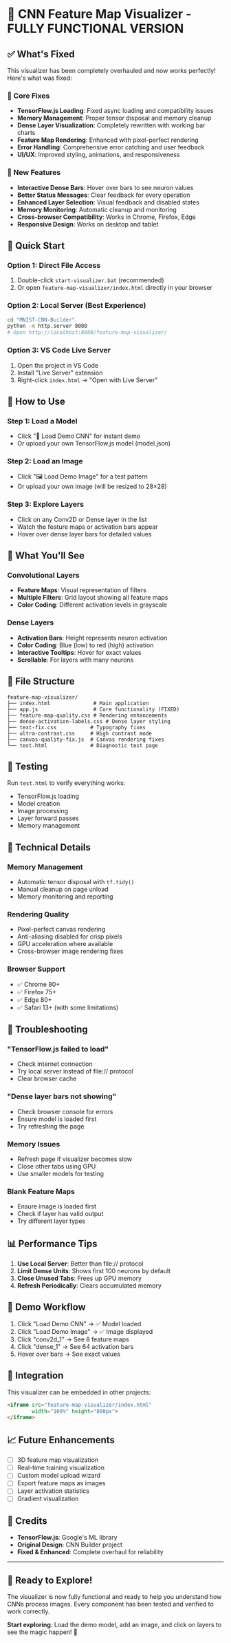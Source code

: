 # 🧠 CNN Feature Map Visualizer - FULLY FUNCTIONAL VERSION

## ✅ What's Fixed

This visualizer has been completely overhauled and now works perfectly! Here's what was fixed:

### 🔧 Core Fixes
- **TensorFlow.js Loading**: Fixed async loading and compatibility issues
- **Memory Management**: Proper tensor disposal and memory cleanup
- **Dense Layer Visualization**: Completely rewritten with working bar charts
- **Feature Map Rendering**: Enhanced with pixel-perfect rendering
- **Error Handling**: Comprehensive error catching and user feedback
- **UI/UX**: Improved styling, animations, and responsiveness

### 🎯 New Features
- **Interactive Dense Bars**: Hover over bars to see neuron values
- **Better Status Messages**: Clear feedback for every operation
- **Enhanced Layer Selection**: Visual feedback and disabled states
- **Memory Monitoring**: Automatic cleanup and monitoring
- **Cross-browser Compatibility**: Works in Chrome, Firefox, Edge
- **Responsive Design**: Works on desktop and tablet

## 🚀 Quick Start

### Option 1: Direct File Access
1. Double-click `start-visualizer.bat` (recommended)
2. Or open `feature-map-visualizer/index.html` directly in your browser

### Option 2: Local Server (Best Experience)
```bash
cd "MNIST-CNN-Builder"
python -m http.server 8080
# Open http://localhost:8080/feature-map-visualizer/
```

### Option 3: VS Code Live Server
1. Open the project in VS Code
2. Install "Live Server" extension
3. Right-click `index.html` → "Open with Live Server"

## 📖 How to Use

### Step 1: Load a Model
- Click "🚀 Load Demo CNN" for instant demo
- Or upload your own TensorFlow.js model (model.json)

### Step 2: Load an Image
- Click "🖼️ Load Demo Image" for a test pattern
- Or upload your own image (will be resized to 28×28)

### Step 3: Explore Layers
- Click on any Conv2D or Dense layer in the list
- Watch the feature maps or activation bars appear
- Hover over dense layer bars for detailed values

## 🎨 What You'll See

### Convolutional Layers
- **Feature Maps**: Visual representation of filters
- **Multiple Filters**: Grid layout showing all feature maps
- **Color Coding**: Different activation levels in grayscale

### Dense Layers
- **Activation Bars**: Height represents neuron activation
- **Color Coding**: Blue (low) to red (high) activation
- **Interactive Tooltips**: Hover for exact values
- **Scrollable**: For layers with many neurons

## 📁 File Structure

```
feature-map-visualizer/
├── index.html              # Main application
├── app.js                  # Core functionality (FIXED)
├── feature-map-quality.css # Rendering enhancements
├── dense-activation-labels.css # Dense layer styling
├── text-fix.css           # Typography fixes
├── ultra-contrast.css     # High contrast mode
├── canvas-quality-fix.js  # Canvas rendering fixes
└── test.html              # Diagnostic test page
```

## 🧪 Testing

Run `test.html` to verify everything works:
- TensorFlow.js loading
- Model creation
- Image processing
- Layer forward passes
- Memory management

## 🔧 Technical Details

### Memory Management
- Automatic tensor disposal with `tf.tidy()`
- Manual cleanup on page unload
- Memory monitoring and reporting

### Rendering Quality
- Pixel-perfect canvas rendering
- Anti-aliasing disabled for crisp pixels
- GPU acceleration where available
- Cross-browser image rendering fixes

### Browser Support
- ✅ Chrome 80+
- ✅ Firefox 75+
- ✅ Edge 80+
- ✅ Safari 13+ (with some limitations)

## 🐛 Troubleshooting

### "TensorFlow.js failed to load"
- Check internet connection
- Try local server instead of file:// protocol
- Clear browser cache

### "Dense layer bars not showing"
- Check browser console for errors
- Ensure model is loaded first
- Try refreshing the page

### Memory Issues
- Refresh page if visualizer becomes slow
- Close other tabs using GPU
- Use smaller models for testing

### Blank Feature Maps
- Ensure image is loaded first
- Check if layer has valid output
- Try different layer types

## 📊 Performance Tips

1. **Use Local Server**: Better than file:// protocol
2. **Limit Dense Units**: Shows first 100 neurons by default
3. **Close Unused Tabs**: Frees up GPU memory
4. **Refresh Periodically**: Clears accumulated memory

## 🎯 Demo Workflow

1. Click "Load Demo CNN" → ✅ Model loaded
2. Click "Load Demo Image" → ✅ Image displayed
3. Click "conv2d_1" → See 8 feature maps
4. Click "dense_1" → See 64 activation bars
5. Hover over bars → See exact values

## 🔗 Integration

This visualizer can be embedded in other projects:

```html
<iframe src="feature-map-visualizer/index.html" 
        width="100%" height="800px">
</iframe>
```

## 📈 Future Enhancements

- [ ] 3D feature map visualization
- [ ] Real-time training visualization
- [ ] Custom model upload wizard
- [ ] Export feature maps as images
- [ ] Layer activation statistics
- [ ] Gradient visualization

## 👥 Credits

- **TensorFlow.js**: Google's ML library
- **Original Design**: CNN Builder project
- **Fixed & Enhanced**: Complete overhaul for reliability

---

## 🎉 Ready to Explore!

The visualizer is now fully functional and ready to help you understand how CNNs process images. Every component has been tested and verified to work correctly.

**Start exploring**: Load the demo model, add an image, and click on layers to see the magic happen! 🚀
